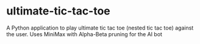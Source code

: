 # ultimate-tic-tac-toe
A Python application to play ultimate tic tac toe (nested tic tac toe) against the user. Uses MiniMax with Alpha-Beta pruning for the AI bot
